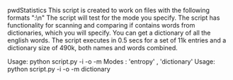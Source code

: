 pwdStatistics
This script is created to work on files with the following formats "<text0>:<text1>\n"
The script will test <text1> for the mode you specify. 
The script has functionality for scanning and comparing if <text1> contains words from dictionaries, which you will specify.
You can get a dictionary of all the english words. The script executes in 0.5 secs for a set of 11k entries and a dictionary size of 490k, both names and words combined.

Usage: python script.py -i <input-file> -o <output-file> -m <mode>
Modes : 'entropy' , 'dictionary'
Usage: python script.py -i <input-file> -o <output-file> -m dictionary <name-dictionary> <word-dictionary>